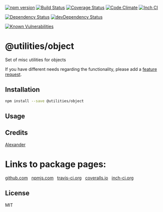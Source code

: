 [![npm version](https://badge.fury.io/js/@utilities/object.svg)](http://badge.fury.io/js/@utilities/object)
[![Build Status](https://travis-ci.org/alykoshin/@utilities/object.svg)](https://travis-ci.org/alykoshin/@utilities/object)
[![Coverage Status](https://coveralls.io/repos/alykoshin/@utilities/object/badge.svg?branch=master&service=github)](https://coveralls.io/github/alykoshin/@utilities/object?branch=master)
[![Code Climate](https://codeclimate.com/github/alykoshin/@utilities/object/badges/gpa.svg)](https://codeclimate.com/github/alykoshin/@utilities/object)
[![Inch CI](https://inch-ci.org/github/alykoshin/@utilities/object.svg?branch=master)](https://inch-ci.org/github/alykoshin/@utilities/object)

[![Dependency Status](https://david-dm.org/alykoshin/@utilities/object/status.svg)](https://david-dm.org/alykoshin/@utilities/object#info=dependencies)
[![devDependency Status](https://david-dm.org/alykoshin/@utilities/object/dev-status.svg)](https://david-dm.org/alykoshin/@utilities/object#info=devDependencies)

[![Known Vulnerabilities](https://snyk.io/test/github/alykoshin/@utilities/object/badge.svg)](https://snyk.io/test/github/alykoshin/@utilities/object)


# @utilities/object

Set of misc utilities for objects


If you have different needs regarding the functionality, please add a [feature request](https://github.com/alykoshin/@utilities/issues).


## Installation

```sh
npm install --save @utilities/object
```

## Usage


## Credits
[Alexander](https://github.com/alykoshin/)


# Links to package pages:

[github.com](https://github.com/alykoshin/@utilities/object) &nbsp; [npmjs.com](https://www.npmjs.com/package/@utilities/object) &nbsp; [travis-ci.org](https://travis-ci.org/alykoshin/@utilities/object) &nbsp; [coveralls.io](https://coveralls.io/github/alykoshin/@utilities/object) &nbsp; [inch-ci.org](https://inch-ci.org/github/alykoshin/@utilities/object)


## License

MIT
